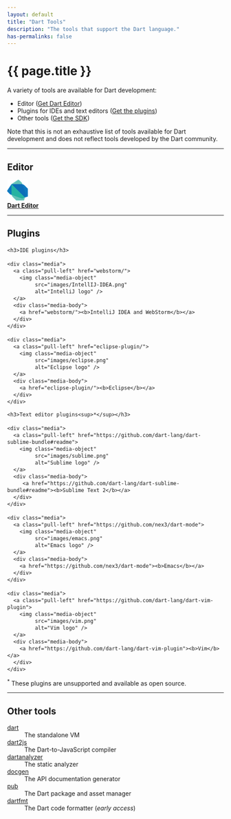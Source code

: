 ```yaml
---
layout: default
title: "Dart Tools"
description: "The tools that support the Dart language."
has-permalinks: false
---
```



# {{ page.title }}

A variety of tools are available for Dart development:

* Editor ([Get Dart Editor](/tools/download.html))
* Plugins for IDEs and text editors
  ([Get the plugins](/tools/more_downloads.html))
* Other tools ([Get the SDK](/tools/download.html#a_la_carte))

Note that this is not an exhaustive list of tools available
for Dart development and does not reflect tools developed
by the Dart community.

---

<a name="editor"></a>
<h2>Editor</h2>

<div class="media">
  <a class="pull-left" href="webstorm/">
    <img class="media-object"
         src="images/dart-logo-48.png"
         alt="DartEditor logo" />
  </a>
  <div class="media-body">
    <a href="editor/"><b>Dart Editor</b></a>
  </div>
</div>

---

<a name="plugins"></a>
<h2>Plugins</h2>
<div class="row">
  <div class="col-md-6">

    <h3>IDE plugins</h3>

    <div class="media">
      <a class="pull-left" href="webstorm/">
        <img class="media-object"
             src="images/IntellIJ-IDEA.png"
             alt="IntelliJ logo" />
      </a>
      <div class="media-body">
        <a href="webstorm/"><b>IntelliJ IDEA and WebStorm</b></a>
      </div>
    </div>

    <div class="media">
      <a class="pull-left" href="eclipse-plugin/">
        <img class="media-object"
             src="images/eclipse.png"
             alt="Eclipse logo" />
      </a>
      <div class="media-body">
        <a href="eclipse-plugin/"><b>Eclipse</b></a> 
      </div>
    </div>
  </div>

  <div class="col-md-6">

    <h3>Text editor plugins<sup>*</sup></h3>

    <div class="media">
      <a class="pull-left" href="https://github.com/dart-lang/dart-sublime-bundle#readme">
        <img class="media-object"
             src="images/sublime.png"
             alt="Sublime logo" />
      </a>
      <div class="media-body">
         <a href="https://github.com/dart-lang/dart-sublime-bundle#readme"><b>Sublime Text 2</b></a> 
      </div>
    </div>

    <div class="media">
      <a class="pull-left" href="https://github.com/nex3/dart-mode">
        <img class="media-object"
             src="images/emacs.png"
             alt="Emacs logo" />
      </a>
      <div class="media-body">
        <a href="https://github.com/nex3/dart-mode"><b>Emacs</b></a> 
      </div>
    </div>

    <div class="media">
      <a class="pull-left" href="https://github.com/dart-lang/dart-vim-plugin">
        <img class="media-object"
             src="images/vim.png"
             alt="Vim logo" />
      </a>
      <div class="media-body">
        <a href="https://github.com/dart-lang/dart-vim-plugin"><b>Vim</b></a> 
      </div>
    </div>

  </div>
</div>

<sup>*</sup> These plugins are unsupported and available as open source.

---

<a name="other-tools"></a>
<h2>Other tools</h2> 

<div class="row">
  <div class="col-md-4">
    <dt> <a href="/tools/dart-vm">dart</a> </dt>
      <dd>The standalone VM </dd>
    <dt> <a href="/tools/dart2js/">dart2js</a> </dt>
      <dd>The Dart-to-JavaScript compiler </dd>
  </div>
  <div class="col-md-4">
    <dt> <a href="/docs/dart-up-and-running/contents/ch04-tools-dart_analyzer.html">dartanalyzer</a> </dt>
      <dd>The static analyzer </dd>
    <dt> <a href="/tools/docgen/">docgen</a> </dt>
      <dd>The API documentation generator </dd>
  </div>
  <div class="col-md-4">
    <dt> <a href="/tools/pub/">pub</a> </dt>
      <dd>The Dart package and asset manager </dd>
    <dt> <a href="/tools/dartfmt/">dartfmt</a> </dt>
      <dd>The Dart code formatter (<em>early access</em>)</dd>
  </div>
</div>

